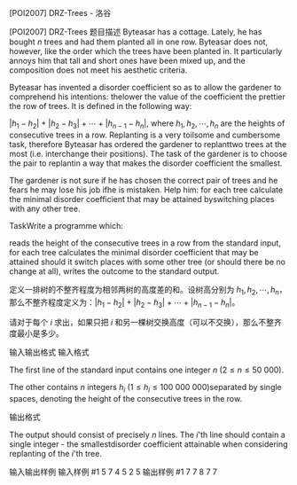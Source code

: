 



[POI2007] DRZ-Trees - 洛谷














[POI2007] DRZ-Trees
题目描述
Byteasar has a cottage. Lately, he has bought $n$ trees and had them planted all in one row. Byteasar does not,  however, like the order which the trees have been planted in. It particularly annoys him that tall and short  ones have been mixed up, and the composition does not meet his aesthetic criteria.

Byteasar has invented a disorder coefficient so as to allow the gardener to comprehend his intentions: thelower the value of the coefficient the prettier the row of trees. It is defined in the following way:

$|h_1-h_2|+|h_2-h_3|+\cdots+|h_{n-1}-h_n|$, where $h_1,h_2,\cdots,h_n$ are the heights of consecutive trees in a row.
Replanting is a very toilsome and cumbersome task, therefore Byteasar has ordered the gardener to replanttwo trees at the most (i.e. interchange their positions). The task of the gardener is to choose the pair to replantin a way that makes the disorder coefficient the smallest.

The gardener is not sure if he has chosen the correct pair of trees and he fears he may lose his job ifhe is mistaken. Help him: for each tree calculate the minimal disorder coefficient that may be attained byswitching places with any other tree.

TaskWrite a programme which:

reads the height of the consecutive trees in a row from the standard input,        for each tree calculates the minimal disorder coefficient that may be attained should it switch places    with some other tree (or should there be no change at all),        writes the outcome to the standard output.

定义一排树的不整齐程度为相邻两树的高度差的和。设树高分别为 $h _ 1, h _ 2, \cdots, h _ n$，那么不整齐程度定义为：$|h_1-h_2|+|h_2-h_3|+\cdots+|h_{n-1}-h_n|$。

请对于每个 $i$ 求出，如果只把 $i$ 和另一棵树交换高度（可以不交换），那么不整齐度最小是多少。

输入输出格式
输入格式

The first line of the standard input contains one integer $n$ ($2\le n\le 50\ 000$).

The other contains $n$ integers $h_i$ ($1\le h_i\le 100\ 000\ 000$)separated by single spaces, denoting the height of the consecutive trees in the row.

输出格式

The output should consist of precisely $n$ lines. The $i$'th line should contain a single integer - the smallestdisorder coefficient attainable when considering replanting of the $i$'th tree.

输入输出样例
输入样例 #1
5
7 4 5 2 5
输出样例 #1
7
7
8
7
7






